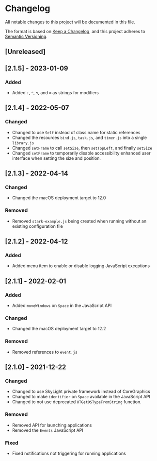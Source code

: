 # Changelog

All notable changes to this project will be documented in this file.

The format is based on [Keep a Changelog][keep-a-changelog], and this project
adheres to [Semantic Versioning][semver].

[keep-a-changelog]: https://keepachangelog.com/en/1.0.0/
[semver]: https://semver.org/spec/v2.0.0.html

## [Unreleased]

## [2.1.5] - 2023-01-09

### Added

- Added `⇧`, `⌃`, `⌥`, and `⌘` as strings for modifiers

## [2.1.4] - 2022-05-07

### Changed

- Changed to use `Self` instead of class name for static references
- Changed the resources `bind.js`, `task.js`, and `timer.js` into a single
  `library.js`
- Changed `setFrame` to call `setSize`, then `setTopLeft`, and finally `setSize`
- Changed `setFrame` to temporarily disable accessibility enhanced user
  interface when setting the size and position.

## [2.1.3] - 2022-04-14

### Changed

- Changed the macOS deployment target to 12.0

### Removed

- Removed `stark-example.js` being created when running without an existing
  configuration file

## [2.1.2] - 2022-04-12

### Added

- Added menu item to enable or disable logging JavaScript exceptions

## [2.1.1] - 2022-02-01

### Added

- Added `moveWindows` on `Space` in the JavaScript API

### Changed

- Changed the macOS deployment target to 12.2

### Removed

- Removed references to `event.js`

## [2.1.0] - 2021-12-22

### Changed

- Changed to use SkyLight private framework instead of CoreGraphics
- Changed to make `identifier` on `Space` available in the JavaScript API
- Changed to not use deprecated `UTGetOSTypeFromString` function.

### Removed

- Removed API for launching applications
- Removed the `Events` JavaScript API

### Fixed

- Fixed notifications not triggering for running applications
